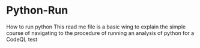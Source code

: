 # Python-Run
How to run python
This read me file is a basic wing to explain the simple course of navigating to the procedure of running an analysis of python for a CodeQL test
